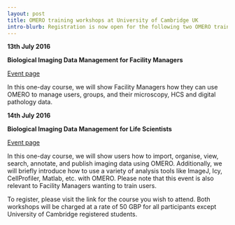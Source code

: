 ```yaml
---
layout: post
title: OMERO training workshops at University of Cambridge UK
intro-blurb: Registration is now open for the following two OMERO training workshops, which will take place at the University of Cambridge, UK.
---
```

**13th July 2016**

**Biological Imaging Data Management for Facility Managers**

[Event page](http://training.csx.cam.ac.uk/bioinformatics/event/1769270)

In this one-day course, we will show Facility Managers how they can
use OMERO to manage users, groups, and their microscopy, HCS and
digital pathology data.

**14th July 2016**

**Biological Imaging Data Management for Life Scientists**

[Event page](http://training.csx.cam.ac.uk/bioinformatics/event/1769278)

In this one-day course, we will show users how to import, organise,
view, search, annotate, and publish imaging data using
OMERO. Additionally, we will briefly introduce how to use a variety of
analysis tools like ImageJ, Icy, CellProfiler, Matlab, etc. with
OMERO. Please note that this event is also relevant to Facility
Managers wanting to train users.

To register, please visit the link for the course you wish to
attend. Both workshops will be charged at a rate of 50 GBP for all
participants except University of Cambridge registered students.

